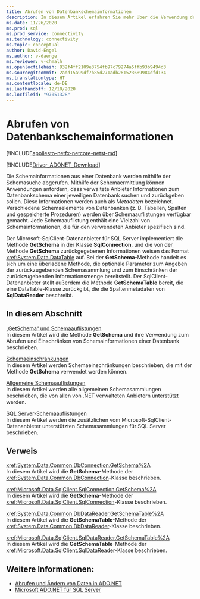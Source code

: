 ```yaml
---
title: Abrufen von Datenbankschemainformationen
description: In diesem Artikel erfahren Sie mehr über die Verwendung des SqlClient-Datenanbieters für SQL Server von Microsoft zum Abrufen von Informationen zum Datenbankschema.
ms.date: 11/26/2020
ms.prod: sql
ms.prod_service: connectivity
ms.technology: connectivity
ms.topic: conceptual
author: David-Engel
ms.author: v-daenge
ms.reviewer: v-chmalh
ms.openlocfilehash: 932f4ff2109e3754fb97c79274a5ffb93b9494d3
ms.sourcegitcommit: 2add15a99df7b85d271adb261523689984dfd134
ms.translationtype: HT
ms.contentlocale: de-DE
ms.lasthandoff: 12/10/2020
ms.locfileid: "97051328"
---
```

# <a name="retrieving-database-schema-information"></a>Abrufen von Datenbankschemainformationen

[!INCLUDE[appliesto-netfx-netcore-netst-md](../../includes/appliesto-netfx-netcore-netst-md.md)]

[!INCLUDE[Driver_ADONET_Download](../../includes/driver_adonet_download.md)]

Die Schemainformationen aus einer Datenbank werden mithilfe der Schemasuche abgerufen. Mithilfe der Schemaermittlung können Anwendungen anfordern, dass verwaltete Anbieter Informationen zum Datenbankschema einer jeweiligen Datenbank suchen und zurückgeben sollen. Diese Informationen werden auch als *Metadaten* bezeichnet. Verschiedene Schemaelemente von Datenbanken (z. B. Tabellen, Spalten und gespeicherte Prozeduren) werden über Schemaauflistungen verfügbar gemacht. Jede Schemaauflistung enthält eine Vielzahl von Schemainformationen, die für den verwendeten Anbieter spezifisch sind.

Der Microsoft-SqlClient-Datenanbieter für SQL Server implementiert die Methode **GetSchema** in der Klasse **SqlConnection**, und die von der Methode **GetSchema** zurückgegebenen Informationen weisen das Format <xref:System.Data.DataTable> auf. Bei der **GetSchema**-Methode handelt es sich um eine überladene Methode, die optionale Parameter zum Angeben der zurückzugebenden Schemasammlung und zum Einschränken der zurückzugebenden Informationsmenge bereitstellt. Der SqlClient-Datenanbieter stellt außerdem die Methode **GetSchemaTable** bereit, die eine DataTable-Klasse zurückgibt, die die Spaltenmetadaten von **SqlDataReader** beschreibt.

## <a name="in-this-section"></a>In diesem Abschnitt

[„GetSchema“ und Schemaauflistungen](getschema-and-schema-collections.md)  
In diesem Artikel wird die Methode **GetSchema** und ihre Verwendung zum Abrufen und Einschränken von Schemainformationen einer Datenbank beschrieben.

[Schemaeinschränkungen](schema-restrictions.md)  
In diesem Artikel werden Schemaeinschränkungen beschrieben, die mit der Methode **GetSchema** verwendet werden können. 

[Allgemeine Schemaauflistungen](common-schema-collections.md)  
In diesem Artikel werden alle allgemeinen Schemasammlungen beschrieben, die von allen von .NET verwalteten Anbietern unterstützt werden.  
  
[SQL Server-Schemaauflistungen](sql-server-schema-collections.md)  
In diesem Artikel werden die zusätzlichen vom Microsoft-SqlClient-Datenanbieter unterstützten Schemasammlungen für SQL Server beschrieben. 

## <a name="reference"></a>Verweis

<xref:System.Data.Common.DbConnection.GetSchema%2A>  
In diesem Artikel wird die **GetSchema**-Methode der <xref:System.Data.Common.DbConnection>-Klasse beschrieben.

<xref:Microsoft.Data.SqlClient.SqlConnection.GetSchema%2A>  
In diesem Artikel wird die **GetSchema**-Methode der <xref:Microsoft.Data.SqlClient.SqlConnection>-Klasse beschrieben.

<xref:System.Data.Common.DbDataReader.GetSchemaTable%2A>  
In diesem Artikel wird die **GetSchemaTable**-Methode der <xref:System.Data.Common.DbDataReader>-Klasse beschrieben. 

<xref:Microsoft.Data.SqlClient.SqlDataReader.GetSchemaTable%2A>  
In diesem Artikel wird die **GetSchemaTable**-Methode der <xref:Microsoft.Data.SqlClient.SqlDataReader>-Klasse beschrieben.

## <a name="see-also"></a>Weitere Informationen:

- [Abrufen und Ändern von Daten in ADO.NET](retrieving-modifying-data.md)
- [Microsoft ADO.NET für SQL Server](microsoft-ado-net-sql-server.md)
